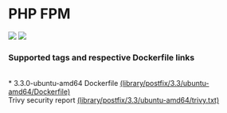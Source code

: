 # PHP FPM
[![](https://images.microbadger.com/badges/image/antonchernik/postfix.svg)](https://microbadger.com/images/antonchernik/postfix)
[![](https://images.microbadger.com/badges/version/antonchernik/postfix.svg)](https://microbadger.com/images/antonchernik/postfix)
### Supported tags and respective Dockerfile links
<br/>* 3.3.0-ubuntu-amd64 Dockerfile [(library/postfix/3.3/ubuntu-amd64/Dockerfile)](https://github.com/antonchernik/docker/blob/postfix-v3.3.0/library/postfix/3.3/ubuntu-amd64/Dockerfile)<br />Trivy security report [(library/postfix/3.3/ubuntu-amd64/trivy.txt)](https://github.com/antonchernik/docker/blob/postfix-v3.3.0/library/postfix/3.3/ubuntu-amd64/trivy.txt)<br />